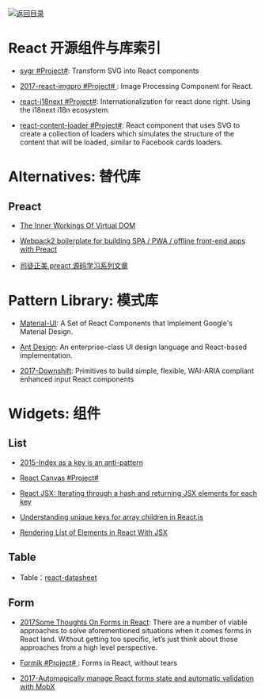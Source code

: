 [![返回目录](https://parg.co/UGo)](https://parg.co/b4z) 


# React 开源组件与库索引

* [svgr #Project#](https://github.com/smooth-code/svgr): Transform SVG into React components

- [2017-react-imgpro #Project# ](https://github.com/nitin42/react-imgpro): Image Processing Component for React.

- [react-i18next #Project#](https://github.com/i18next/react-i18next): Internationalization for react done right. Using the i18next i18n ecosystem.

* [react-content-loader #Project#](https://github.com/danilowoz/react-content-loader): React component that uses SVG to create a collection of loaders which simulates the structure of the content that will be loaded, similar to Facebook cards loaders.

# Alternatives: 替代库

## Preact

* [The Inner Workings Of Virtual DOM](https://medium.com/@rajaraodv/the-inner-workings-of-virtual-dom-666ee7ad47cf#.or5425hja)

- [Webpack2 boilerplate for building SPA / PWA / offline front-end apps with Preact](https://github.com/lukeed/preact-starter)

- [司徒正美 preact 源码学习系列文章](https://segmentfault.com/a/1190000010336457)

# Pattern Library: 模式库

* [Material-UI](http://www.material-ui.com/#/): A Set of React Components that Implement Google's Material Design.

- [Ant Design](https://www.hugedomains.com/domain_profile.cfm?d=ant-design&e=com): An enterprise-class UI design language and React-based implementation.

* [2017-Downshift](https://medium.com/@kentcdodds/introducing-downshift-for-react-b1de3fca0817): Primitives to build simple, flexible, WAI-ARIA compliant enhanced input React components

# Widgets: 组件

## List

* [2015-Index as a key is an anti-pattern](https://parg.co/beq)

* [React Canvas #Project# ](https://github.com/Flipboard/react-canvas)

* [React JSX: Iterating through a hash and returning JSX elements for each key](http://stackoverflow.com/questions/29534224/react-jsx-iterating-through-a-hash-and-returning-jsx-elements-for-each-key)

* [Understanding unique keys for array children in React.js](http://stackoverflow.com/questions/28329382/understanding-unique-keys-for-array-children-in-react-js)

* [Rendering List of Elements in React With JSX](http://jasonjl.me/blog/2015/04/18/rendering-list-of-elements-in-react-with-jsx/)

## Table

* Table：[react-datasheet](https://nadbm.github.io/react-datasheet/)

## Form

* [2017Some Thoughts On Forms in React](https://parg.co/bIR): There are a number of viable approaches to solve aforementioned situations when it comes forms in React land. Without getting too specific, let’s just think about those approaches from a high level perspective.

* [Formik #Project# ](https://github.com/jaredpalmer/formik): Forms in React, without tears

* [2017-Automagically manage React forms state and automatic validation with MobX](https://medium.com/@foxhound87/automagically-manage-react-forms-state-with-mobx-and-automatic-validation-2b00a32b9769)
